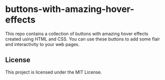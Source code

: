 # buttons-with-amazing-hover-effects

This repo contains a collection of buttons with amazing hover effects created using HTML and CSS. You can use these buttons to add some flair and interactivity to your web pages.

## License

This project is licensed under the MIT License.
